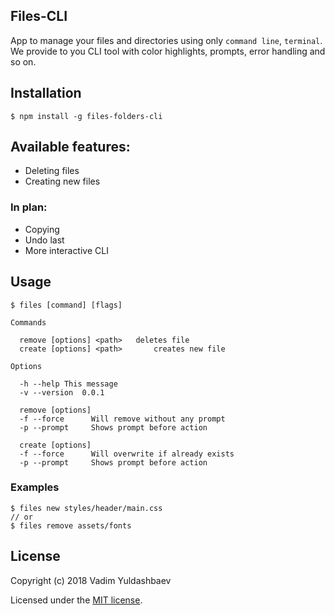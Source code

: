 ## Files-CLI

App to manage your files and directories using only `command line`, `terminal`. We provide to you CLI tool with color highlights, prompts, error handling and so on.


Installation
------------

`$ npm install -g files-folders-cli`

Available features:
-------------------
* Deleting files 
* Creating new files

### In plan:
* Copying
* Undo last
* More interactive CLI

Usage
-----

```
$ files [command] [flags]

Commands

  remove [options] <path>	deletes file
  create [options] <path>		creates new file

Options

  -h --help	This message
  -v --version	0.0.1

  remove [options]
  -f --force 	  Will remove without any prompt
  -p --prompt     Shows prompt before action

  create [options]
  -f --force 	  Will overwrite if already exists
  -p --prompt     Shows prompt before action
```

### Examples
```
$ files new styles/header/main.css
// or
$ files remove assets/fonts
```

License
-------

Copyright (c) 2018 Vadim Yuldashbaev

Licensed under the [MIT license](http://opensource.org/licenses/MIT).